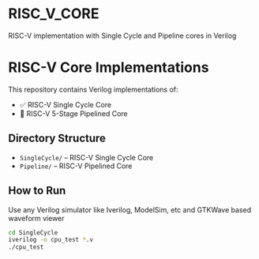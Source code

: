 # RISC_V_CORE
RISC-V implementation with Single Cycle and Pipeline cores in Verilog
# RISC-V Core Implementations

This repository contains Verilog implementations of:
- ✅ RISC-V Single Cycle Core
- 🚀 RISC-V 5-Stage Pipelined Core

## Directory Structure

- `SingleCycle/` – RISC-V Single Cycle Core
- `Pipeline/` – RISC-V Pipelined Core

## How to Run

Use any Verilog simulator like Iverilog, ModelSim, etc and GTKWave based waveform viewer

```bash
cd SingleCycle
iverilog -o cpu_test *.v
./cpu_test
